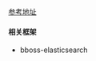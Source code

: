 
[参考地址](https://blog.csdn.net/chengyuqiang/article/details/102938266)
#### 相关框架
- bboss-elasticsearch